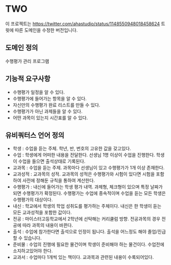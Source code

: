 # TWO

이 프로젝트는 https://twitter.com/ahastudio/status/1148550948018458624 트윗에 따른 도메인을 수정한 버전입니다.

## 도메인 정의

수행평가 관리 프로그램

## 기능적 요구사항

- 수행평가 일정을 알 수 있다.
- 수행평가에 들어가는 항목을 알 수 있다.
- 자신만의 수행평가 완료 리스트를 만들 수 있다.
- 수행평가가 아닌 과제들을 알 수 있다.
- 어떤 과목이 있는지 시간표를 알 수 있다.

## 유비쿼터스 언어 정의

- 학생 : 수업을 듣는 주체. 학년, 반, 번호의 고유한 값을 갖고있다.
- 수업 : 학생에게 어떠한 내용을 전달한다. 선생님 1명 이상이 수업을 진행한다. 학생이 수업을 들으면 출석상태로 기록된다.
- 교과목 : 수업을 듣는 주제. 과목마다 선생님이 있고 수행평가가 1개 이상 존재한다.
- 교과성적 : 교과목의 성적. 교과목의 성적은 수행평가와 시험이 있다면 시험을 포함하여 사전에 정해둔 규칙을 통하여 계산한다.
- 수행평가 : 내신에 들어가는 학생 평가 내역. 과제형, 체크형이 있으며 특정 날짜가 되면 수행평가가 확정된다. 수행평가는 수업에 종속적이며 수업을 듣는 모든 학생은 수행평가의 대상이다.
- 내신 : 학교에서 학생의 학업 성취도를 평가하는 주체이다. 내신은 한 학생이 듣는 모든 교과성적을 포함한 값이다.
- 전공 : 마이스터고등학교에서 2학년에 선탁해는 커리큘럼 방향. 전공과목의 경우 전공에 따라 과목의 내용이 바뀐다.
- 출석 : 수업에 참가한다면 출석으로 인정이 됩니다. 출석을 어느정도 해야 졸업/진급할 수 있습니다.
- 준비물 : 수업의 진행에 필요한 물건이며 학생이 준비해야 하는 물건이다. 수업전에 소지하고있어야 한다.
- 교과서 : 수업마다 1개씩 있는 책이다. 교과목과 관련된 내용이 수록되어있다.
